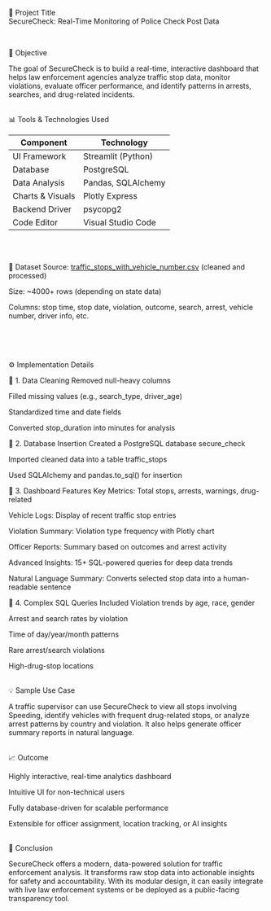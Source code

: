 
🔰 Project Title
<br>
SecureCheck: Real-Time Monitoring of Police Check Post Data

<br>

🧠 Objective
<br>

The goal of SecureCheck is to build a real-time, interactive dashboard that helps law enforcement agencies analyze traffic stop data, monitor violations, evaluate officer performance, and identify patterns in arrests, searches, and drug-related incidents.
<br>
<br>

📊 Tools & Technologies Used
<br>

| Component        | Technology         |
| ---------------- | ------------------ |
| UI Framework     | Streamlit (Python) |
| Database         | PostgreSQL         |
| Data Analysis    | Pandas, SQLAlchemy |
| Charts & Visuals | Plotly Express     |
| Backend Driver   | psycopg2           |
| Code Editor      | Visual Studio Code |
<br>
<br>


📂 Dataset Source: [traffic_stops_with_vehicle_number.csv](./traffic_stops_with_vehicle_number.csv) (cleaned and processed)

Size: ~4000+ rows (depending on state data)

Columns: stop time, stop date, violation, outcome, search, arrest, vehicle number, driver info, etc.

<br>
<br>
<br>

⚙️ Implementation Details
<br>

🔹 1. Data Cleaning
Removed null-heavy columns

Filled missing values (e.g., search_type, driver_age)

Standardized time and date fields

Converted stop_duration into minutes for analysis
<br>

🔹 2. Database Insertion
Created a PostgreSQL database secure_check

Imported cleaned data into a table traffic_stops

Used SQLAlchemy and pandas.to_sql() for insertion
<br>

🔹 3. Dashboard Features
Key Metrics: Total stops, arrests, warnings, drug-related

Vehicle Logs: Display of recent traffic stop entries

Violation Summary: Violation type frequency with Plotly chart

Officer Reports: Summary based on outcomes and arrest activity

Advanced Insights: 15+ SQL-powered queries for deep data trends

Natural Language Summary: Converts selected stop data into a human-readable sentence
<br>

🔹 4. Complex SQL Queries Included
Violation trends by age, race, gender

Arrest and search rates by violation

Time of day/year/month patterns

Rare arrest/search violations

High-drug-stop locations
<br>
<br>

💡 Sample Use Case
<br>

A traffic supervisor can use SecureCheck to view all stops involving Speeding, identify vehicles with frequent drug-related stops, or analyze arrest patterns by country and violation. It also helps generate officer summary reports in natural language.
<br>
<br>

📈 Outcome
<br>

Highly interactive, real-time analytics dashboard

Intuitive UI for non-technical users

Fully database-driven for scalable performance

Extensible for officer assignment, location tracking, or AI insights
<br>
<br>

📌 Conclusion
<br>

SecureCheck offers a modern, data-powered solution for traffic enforcement analysis. It transforms raw stop data into actionable insights for safety and accountability. With its modular design, it can easily integrate with live law enforcement systems or be deployed as a public-facing transparency tool.




